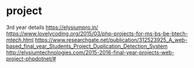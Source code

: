 # project
3rd year details
https://elysiumpro.in/
https://www.lovelycoding.org/2015/03/php-projects-for-ms-bs-be-btech-mtech.html
https://www.researchgate.net/publication/312523925_A_web-based_final_year_Students_Project_Duplication_Detection_System
http://elysiumtechnologies.com/2015-2016-final-year-projects-web-project-phpdotnet/#
